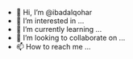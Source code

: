 - 👋 Hi, I’m @ibadalqohar
- 👀 I’m interested in ...
- 🌱 I’m currently learning ...
- 💞️ I’m looking to collaborate on ...
- 📫 How to reach me ...

<!---
ibadalqohar/ibadalqohar is a ✨ special ✨ repository because its `README.md` (this file) appears on your GitHub profile.
You can click the Preview link to take a look at your changes.
--->
